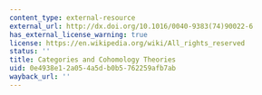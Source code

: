 ```yaml
---
content_type: external-resource
external_url: http://dx.doi.org/10.1016/0040-9383(74)90022-6
has_external_license_warning: true
license: https://en.wikipedia.org/wiki/All_rights_reserved
status: ''
title: Categories and Cohomology Theories
uid: 0e4938e1-2a05-4a5d-b0b5-762259afb7ab
wayback_url: ''
---
```

